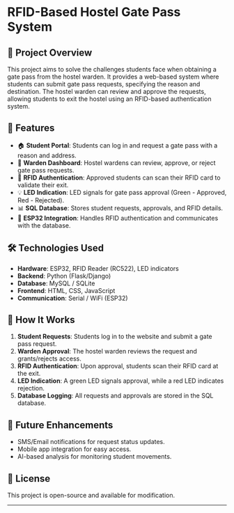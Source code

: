 # RFID-Based Hostel Gate Pass System

## 📌 Project Overview
This project aims to solve the challenges students face when obtaining a gate pass from the hostel warden. It provides a web-based system where students can submit gate pass requests, specifying the reason and destination. The hostel warden can review and approve the requests, allowing students to exit the hostel using an RFID-based authentication system.

## 🚀 Features
- 🏠 **Student Portal**: Students can log in and request a gate pass with a reason and address.
- 🎫 **Warden Dashboard**: Hostel wardens can review, approve, or reject gate pass requests.
- 📡 **RFID Authentication**: Approved students can scan their RFID card to validate their exit.
- 💡 **LED Indication**: LED signals for gate pass approval (Green - Approved, Red - Rejected).
- 📊 **SQL Database**: Stores student requests, approvals, and RFID details.
- 🔗 **ESP32 Integration**: Handles RFID authentication and communicates with the database.

## 🛠️ Technologies Used
- **Hardware**: ESP32, RFID Reader (RC522), LED indicators
- **Backend**: Python (Flask/Django)
- **Database**: MySQL / SQLite
- **Frontend**: HTML, CSS, JavaScript
- **Communication**: Serial / WiFi (ESP32)

## 🔧 How It Works
1. **Student Requests**: Students log in to the website and submit a gate pass request.
2. **Warden Approval**: The hostel warden reviews the request and grants/rejects access.
3. **RFID Authentication**: Upon approval, students scan their RFID card at the exit.
4. **LED Indication**: A green LED signals approval, while a red LED indicates rejection.
5. **Database Logging**: All requests and approvals are stored in the SQL database.

## 📌 Future Enhancements
- SMS/Email notifications for request status updates.
- Mobile app integration for easy access.
- AI-based analysis for monitoring student movements.

## 📄 License
This project is open-source and available for modification.

---
